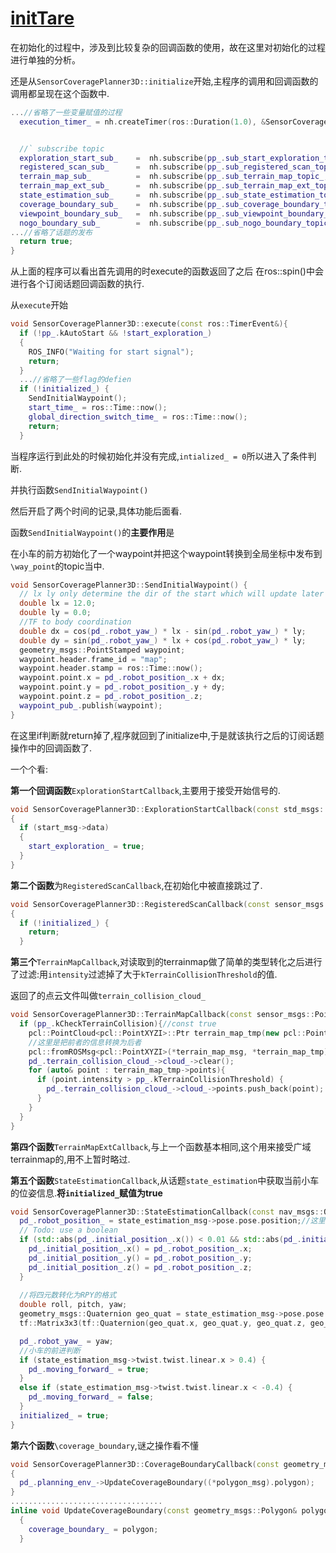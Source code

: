 # [initTare](https://github.com/shu1ong/gitblog/issues/26)

在初始化的过程中，涉及到比较复杂的回调函数的使用，故在这里对初始化的过程进行单独的分析。

还是从`SensorCoveragePlanner3D::initialize`开始,主程序的调用和回调函数的调用都呈现在这个函数中.
```c++
...//省略了一些变量赋值的过程
  execution_timer_ = nh.createTimer(ros::Duration(1.0), &SensorCoveragePlanner3D::execute, this);


  //` subscribe topic
  exploration_start_sub_    =  nh.subscribe(pp_.sub_start_exploration_topic_, 5, &SensorCoveragePlanner3D::ExplorationStartCallback, this); //` no publisher
  registered_scan_sub_      =  nh.subscribe(pp_.sub_registered_scan_topic_, 5, &SensorCoveragePlanner3D::RegisteredScanCallback, this);
  terrain_map_sub_          =  nh.subscribe(pp_.sub_terrain_map_topic_, 5, &SensorCoveragePlanner3D::TerrainMapCallback, this);
  terrain_map_ext_sub_      =  nh.subscribe(pp_.sub_terrain_map_ext_topic_, 5, &SensorCoveragePlanner3D::TerrainMapExtCallback, this);
  state_estimation_sub_     =  nh.subscribe(pp_.sub_state_estimation_topic_, 5, &SensorCoveragePlanner3D::StateEstimationCallback, this);
  coverage_boundary_sub_    =  nh.subscribe(pp_.sub_coverage_boundary_topic_, 1, &SensorCoveragePlanner3D::CoverageBoundaryCallback, this);
  viewpoint_boundary_sub_   =  nh.subscribe(pp_.sub_viewpoint_boundary_topic_, 1, &SensorCoveragePlanner3D::ViewPointBoundaryCallback, this);
  nogo_boundary_sub_        =  nh.subscribe(pp_.sub_nogo_boundary_topic_, 1, &SensorCoveragePlanner3D::NogoBoundaryCallback, this);
...//省略了话题的发布
  return true;
}

```
从上面的程序可以看出首先调用的时execute的函数返回了之后 在ros::spin()中会进行各个订阅话题回调函数的执行.

从`execute`开始
```c++
void SensorCoveragePlanner3D::execute(const ros::TimerEvent&){
  if (!pp_.kAutoStart && !start_exploration_)
  {
    ROS_INFO("Waiting for start signal");
    return;
  }
  ...//省略了一些flag的defien
  if (!initialized_) {
    SendInitialWaypoint();
    start_time_ = ros::Time::now();
    global_direction_switch_time_ = ros::Time::now();
    return;
  }
```

当程序运行到此处的时候初始化并没有完成,`intialized_ = 0`所以进入了条件判断.

并执行函数`SendInitialWaypoint()`

然后开启了两个时间的记录,具体功能后面看.

函数`SendInitialWaypoint()`的**主要作用**是

在小车的前方初始化了一个waypoint并把这个waypoint转换到全局坐标中发布到`\way_point`的topic当中.
```c++
void SensorCoveragePlanner3D::SendInitialWaypoint() {
  // lx ly only determine the dir of the start which will update later
  double lx = 12.0;
  double ly = 0.0;
  //TF to body coordination
  double dx = cos(pd_.robot_yaw_) * lx - sin(pd_.robot_yaw_) * ly;
  double dy = sin(pd_.robot_yaw_) * lx + cos(pd_.robot_yaw_) * ly;
  geometry_msgs::PointStamped waypoint;
  waypoint.header.frame_id = "map";
  waypoint.header.stamp = ros::Time::now();
  waypoint.point.x = pd_.robot_position_.x + dx;
  waypoint.point.y = pd_.robot_position_.y + dy;
  waypoint.point.z = pd_.robot_position_.z;
  waypoint_pub_.publish(waypoint);
}
```

在这里if判断就return掉了,程序就回到了initialize中,于是就该执行之后的订阅话题操作中的回调函数了.

一个个看:

**第一个回调函数**`ExplorationStartCallback`,主要用于接受开始信号的.
```c++
void SensorCoveragePlanner3D::ExplorationStartCallback(const std_msgs::Bool::ConstPtr& start_msg)
{
  if (start_msg->data)
  {
    start_exploration_ = true;
  }
}
```
**第二个函数**为`RegisteredScanCallback`,在初始化中被直接跳过了.
```c++
void SensorCoveragePlanner3D::RegisteredScanCallback(const sensor_msgs::PointCloud2ConstPtr& registered_scan_msg)
{
  if (!initialized_) {
    return;
  }
```
**第三个**`TerrainMapCallback`,对读取到的terrainmap做了简单的类型转化之后进行了过滤:用`intensity`过滤掉了大于`kTerrainCollisionThreshold`的值.

返回了的点云文件叫做`terrain_collision_cloud_`
```C++
void SensorCoveragePlanner3D::TerrainMapCallback(const sensor_msgs::PointCloud2ConstPtr& terrain_map_msg){
  if (pp_.kCheckTerrainCollision){//const true 
    pcl::PointCloud<pcl::PointXYZI>::Ptr terrain_map_tmp(new pcl::PointCloud<pcl::PointXYZI>());
    //这里是把前者的信息转换为后者
    pcl::fromROSMsg<pcl::PointXYZI>(*terrain_map_msg, *terrain_map_tmp);
    pd_.terrain_collision_cloud_->cloud_->clear();
    for (auto& point : terrain_map_tmp->points){
      if (point.intensity > pp_.kTerrainCollisionThreshold) {
        pd_.terrain_collision_cloud_->cloud_->points.push_back(point);
      }
    }
  }
}
```
**第四个函数**`TerrainMapExtCallback`,与上一个函数基本相同,这个用来接受广域terrainmap的,用不上暂时略过.

**第五个函数**`StateEstimationCallback`,从话题`state_estimation`中获取当前小车的位姿信息.**将`initialized_`赋值为true**
```c++
void SensorCoveragePlanner3D::StateEstimationCallback(const nav_msgs::Odometry::ConstPtr& state_estimation_msg) {
  pd_.robot_position_ = state_estimation_msg->pose.pose.position;//这里初始化为0,此刻被赋传感器的真值(一般是经过slam计算得到后的值)
  // Todo: use a boolean
  if (std::abs(pd_.initial_position_.x()) < 0.01 && std::abs(pd_.initial_position_.y()) < 0.01 && std::abs(pd_.initial_position_.z()) < 0.01) {
    pd_.initial_position_.x() = pd_.robot_position_.x;
    pd_.initial_position_.y() = pd_.robot_position_.y;
    pd_.initial_position_.z() = pd_.robot_position_.z;
  }
  
  //将四元数转化为RPY的格式
  double roll, pitch, yaw;
  geometry_msgs::Quaternion geo_quat = state_estimation_msg->pose.pose.orientation;
  tf::Matrix3x3(tf::Quaternion(geo_quat.x, geo_quat.y, geo_quat.z, geo_quat.w)).getRPY(roll, pitch, yaw);

  pd_.robot_yaw_ = yaw;
  //小车的前进判断
  if (state_estimation_msg->twist.twist.linear.x > 0.4) {
    pd_.moving_forward_ = true;
  }
  else if (state_estimation_msg->twist.twist.linear.x < -0.4) {
    pd_.moving_forward_ = false;
  }
  initialized_ = true;
}
```

**第六个函数**`\coverage_boundary`,谜之操作看不懂

```C++
void SensorCoveragePlanner3D::CoverageBoundaryCallback(const geometry_msgs::PolygonStampedConstPtr& polygon_msg)
{
  pd_.planning_env_->UpdateCoverageBoundary((*polygon_msg).polygon);
}
..................................
inline void UpdateCoverageBoundary(const geometry_msgs::Polygon& polygon)
  {
    coverage_boundary_ = polygon;
  }
```




